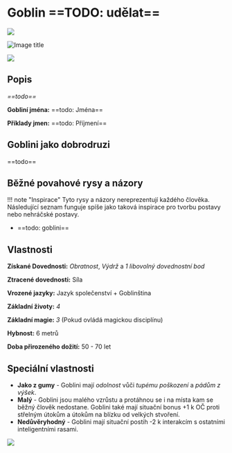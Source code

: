 # Goblin ==TODO: udělat==

<img src="/assets/sep_line.png"/>

![Image title](/assets/OW/races/Goblin.png)

<img src="/assets/sep_line.png"/>

## Popis

*==todo==*

**Gobliní jména:** ==todo: Jména==

**Příklady jmen:** ==todo: Příjmení==

## Goblini jako dobrodruzi

==todo==

## Běžné povahové rysy a názory

!!! note "Inspirace"
    Tyto rysy a názory nereprezentují každého člověka. Následující seznam funguje spíše jako taková inspirace pro tvorbu postavy nebo nehráčské postavy. 

- ==todo: goblini==

## Vlastnosti

**Získané Dovednosti:** *Obratnost*, *Výdrž* a *1 libovolný dovednostní bod*

**Ztracené dovednosti:** Síla

**Vrozené jazyky:** Jazyk společenství + Goblinština

**Základní životy:** *4*

**Základní magie:** *3* (Pokud ovládá magickou disciplínu)

**Hybnost:** 6 metrů

**Doba přirozeného dožití:** 50 - 70 let

## Speciální vlastnosti

- **Jako z gumy** - Goblini mají *odolnost* vůči *tupému poškození* a *pádům z výšek*.
- **Malý** - Goblini jsou malého vzrůstu a protáhnou se i na místa kam se běžný člověk nedostane. Goblini také mají situační bonus +1 k OČ proti střelným útokům a útokům na blízku od velkých stvoření.
- **Nedůvěryhodný** - Goblini mají situační postih -2 k interakcím s ostatními inteligentními rasami.

<img src="/assets/sep_line.png"/>

